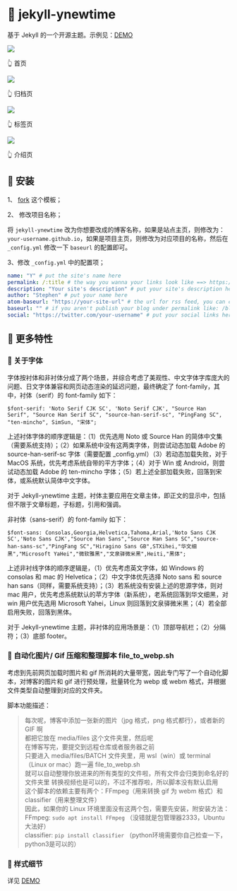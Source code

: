 # 📌 jekyll-ynewtime

基于 Jekyll 的一个开源主题。示例见：[DEMO](https://biki.ml/)

![](/media/files/WEBP/intro-1.png)

👆 首页

![](/media/files/WEBP/intro-2.png)

👆 归档页

![](/media/files/WEBP/intro-3.png)

👆 标签页

![](/media/files/WEBP/intro-4.png)

👆 介绍页

## 🔨 安装

1、 [fork](https://github.com/Ynewtime/jekyll-ynewtime) 这个模板；

2、 修改项目名称；

将 `jekyll-ynewtime` 改为你想要改成的博客名称，如果是站点主页，则修改为：`your-username.github.io`，如果是项目主页，则修改为对应项目的名称，然后在 `_config.yml` 修改一下 `baseurl` 的配置即可。

3、修改 `_config.yml` 中的配置项；

```yml
name: "Y" # put the site's name here
permalink: /:title # the way you wanna your links look like ==> https://jekyllrb.com/docs/permalinks/
description: "Your site's description" # put your site's description here
author: "Stephen" # put your name here
atom-baseurl: "https://your-site-url" # the url for rss feed, you can change it to your site's url
baseurl: "" # if you aren't publish your blog under permalink like: /blog/, you don't need change this, or change it to /your-repo's-name
social: "https://twitter.com/your-username" # put your social links here
```

## 🔨 更多特性

### 📕 关于字体

字体按衬体和非衬体分成了两个场景，并综合考虑了美观性、中文字体字库庞大的问题、日文字体兼容和网页动态渲染的延迟问题，最终确定了 font-family，其中，衬体（serif）的 font-family 如下：

```
$font-serif: 'Noto Serif CJK SC', 'Noto Serif CJK', "Source Han Serif", "Source Han Serif SC", "source-han-serif-sc", "PingFang SC", "ten-mincho", SimSun, "宋体";
```

上述衬体字体的顺序逻辑是：（1）优先选用 Noto 或 Source Han 的简体中文集（需要系统支持）；（2）如果系统中没有这两类字体，则尝试动态加载 Adobe 的 source-han-serif-sc 字体（需要配置 _config.yml）（3）若动态加载失败，对于 MacOS 系统，优先考虑系统自带的平方字体；（4）对于 Win 或 Android，则尝试动态加载 Adobe 的 ten-mincho 字体；（5）若上述全部加载失败，回落到宋体，或系统默认简体中文字体。

对于 Jekyll-ynewtime 主题，衬体主要应用在文章主体，即正文的显示中，包括但不限于文章标题，子标题，引用和强调。

非衬体（sans-serif）的 font-family 如下：

```
$font-sans: Consolas,Georgia,Helvetica,Tahoma,Arial,'Noto Sans CJK SC','Noto Sans CJK',"Source Han Sans","Source Han Sans SC","source-han-sans-sc","PingFang SC","Hiragino Sans GB",STXihei,"华文细黑","Microsoft YaHei","微软雅黑","文泉驿微米黑",Heiti,"黑体";
```

上述非衬线字体的顺序逻辑是，（1）优先考虑英文字体，如 Windows 的 consolas 和 mac 的 Helvetica；（2）中文字体优先选择 Noto sans 和 source han sans（同样，需要系统支持）；（3）若系统没有安装上述的思源字体，则对 mac 用户，优先考虑系统默认的苹方字体（新系统），老系统回落到华文细黑，对 win 用户优先选用 Microsoft Yahei，Linux 则回落到文泉驿微米黑；（4）若全部启用失败，回落到黑体。

对于 Jekyll-ynewtime 主题，非衬体的应用场景是：（1）顶部导航栏；（2）分隔符；（3）底部 footer。

### 📕 自动化图片/ Gif 压缩和整理脚本 file_to_webp.sh

考虑到先前网页加载时图片和 gif 所消耗的大量带宽，因此专门写了一个自动化脚本，对博客的图片和 gif 进行预处理，批量转化为 webp 或 webm 格式，并根据文件类型自动整理到对应的文件夹。

脚本功能描述：

> 每次呢，博客中添加一张新的图片（jpg 格式，png 格式都行），或者新的 GIF 啊  
都把它放在 media/files 这个文件夹里，然后呢  
在博客写完，要提交到远程仓库或者服务器之前  
只要进入 media/files/BATCH 文件夹里，用 wsl（win）或 terminal（Linux or mac）跑一遍 file_to_webp.sh  
就可以自动整理你放进来的所有类型的文件啦，所有文件会归类到命名好的文件夹里
转换视频也是可以的，不过不推荐啦，所以脚本没有默认启用  
这个脚本的依赖主要有两个：FFmpeg（用来转换 gif 为 webm 格式）和 classifier（用来整理文件）  
因此，如果你的 Linux 环境里面没有这两个包，需要先安装，附安装方法：  
FFmpeg: `sudo apt install FFmpeg` （没错就是包管理器2333，Ubuntu大法好）  
classifier: `pip install classifier` （python环境需要你自己检查一下，python3是可以的）

### 📕 样式细节

详见 [DEMO](https://biki.ml) 
